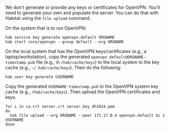 We don't generate or provide any keys or certificates for OpenVPN. You'll need to generate your own and populate the server. You can do that with Habitat using the `file upload` command.

On the system that is to run OpenVPN:

```
hab service key generate openvpn.default ORGNAME
hab start core/openvpn --group default --org ORGNAME
```

On the local system that has the OpenVPN keys/certificates (e.g., a laptop/workstation), copy the generated `openvpn.default@ORGNAME-timestamp.pub` file (e.g., in `/hab/cache/keys`) to the local system to the key cache (e.g., `~/.hab/cache/keys`). Then do the following:

```
hab user key generate USERNAME
```

Copy the generated `USERNAME-timestamp.pub` to the OpenVPN system key cache (e.g., `/hab/cache/keys`). Then upload the OpenVPN certificates and keys.

```
for i in ca.crt server.crt server.key dh1024.pem
do
  hab file upload --org ORGNAME --peer 172.17.0.4 openvpn.default $i 1 USERNAME
done
```
